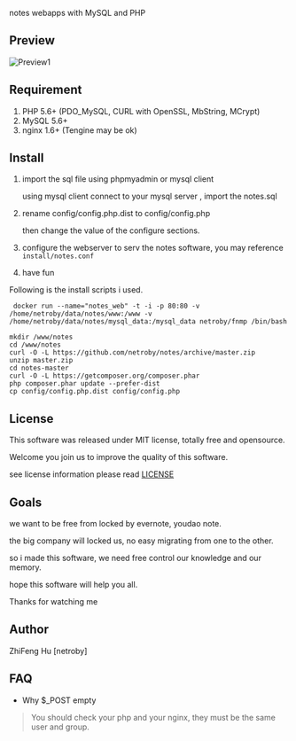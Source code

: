 notes webapps with MySQL and PHP

## Preview 

![Preview1](http://netroby.github.io/notes/public/static/images/preview1.png "Preview1")


## Requirement 

1. PHP 5.6+ (PDO_MySQL, CURL with OpenSSL, MbString, MCrypt)
2. MySQL 5.6+
3. nginx 1.6+ (Tengine may be ok)

## Install 

1. import the sql file using phpmyadmin or mysql client


    using mysql client connect to your mysql server , import the notes.sql


2. rename config/config.php.dist to config/config.php


   then change the value of the configure sections.


3. configure the webserver to serv the notes software, you may reference `install/notes.conf`


4. have fun



Following is the install scripts i used.

```
 docker run --name="notes_web" -t -i -p 80:80 -v /home/netroby/data/notes/www:/www -v /home/netroby/data/notes/mysql_data:/mysql_data netroby/fnmp /bin/bash

mkdir /www/notes
cd /www/notes
curl -O -L https://github.com/netroby/notes/archive/master.zip
unzip master.zip
cd notes-master
curl -O -L https://getcomposer.org/composer.phar
php composer.phar update --prefer-dist
cp config/config.php.dist config/config.php
```


## License 

This software was released under MIT license, totally free and opensource.

Welcome you join us to improve the quality of this software.

see license information please read [LICENSE](LICENSE)


## Goals 

we want to be free from locked by evernote, youdao note.

the big company will locked us, no easy migrating from one to the other.

so i made this software, we need free control our knowledge and our memory.

hope this software will help you all.

Thanks for watching me

## Author 

ZhiFeng Hu [netroby]

## FAQ

* Why $_POST empty

> You should check your php and your nginx, they must be the same user and group.

